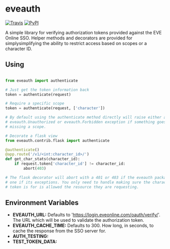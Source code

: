 # eveauth
[![Travis](https://img.shields.io/travis/Regner/eveauth.svg)](https://travis-ci.org/Regner/eveauth) [![PyPI](https://img.shields.io/pypi/v/eveauth.svg)](https://pypi.python.org/pypi/eveauth/)

A simple library for verifying authorization tokens provided against the EVE
Online SSO. Helper methods and decorators are provided for simplysimplifying the
ability to restrict access based on scopes or a character ID.

## Using
```python

from eveauth import authenticate

# Just get the token information back
token = authenticate(request)

# Require a specific scope
token = authenticate(request, ['character'])

# By default using the authenticate method directly will raise either a
# eveauth.Unauthorized or eveauth.Forbidden exception if something goes wrong or
# missing a scope.

# Decorate a flask view
from eveauth.contrib.flask import authenticate

@authenticate()
@app.route('/v1/<int:character_id>/')
def get_char_stats(character_id):
    if request.token['character_id'] != character_id:
        abort(403)

# The flask decorator will abort with a 401 or 403 if the eveauth package raises
# one if its exceptions. You only need to handle making sure the character the
# token is for is allowed the resource they are requesting.
```

## Environment Variables
* __EVEAUTH_URL:__ Defaults to 'https://login.eveonline.com/oauth/verify/'. The
URL which will be used to validate the authorization token.
* __EVEAUTH_CACHE_TIME:__ Defaults to 300. How long, in seconds, to cache the
response from the SSO server for.
* __AUTH_TESTING:__ 
* __TEST_TOKEN_DATA:__ 
